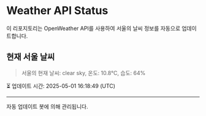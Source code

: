 
# Weather API Status

이 리포지토리는 OpenWeather API를 사용하여 서울의 날씨 정보를 자동으로 업데이트합니다.

## 현재 서울 날씨
> 서울의 현재 날씨: clear sky, 온도: 10.8°C, 습도: 64%

⏳ 업데이트 시간: 2025-05-01 16:18:49 (UTC)

---
자동 업데이트 봇에 의해 관리됩니다.
